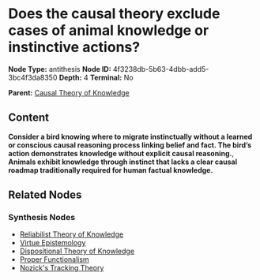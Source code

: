 # Does the causal theory exclude cases of animal knowledge or instinctive actions?

**Node Type:** antithesis
**Node ID:** 4f3238db-5b63-4dbb-add5-3bc4f3da8350
**Depth:** 4
**Terminal:** No

**Parent:** [Causal Theory of Knowledge](causal-theory-of-knowledge-synthesis-3cc8cdea-3aaa-4502-a96e-65b5e55ff496.md)

## Content

**Consider a bird knowing where to migrate instinctually without a learned or conscious causal reasoning process linking belief and fact. The bird’s action demonstrates knowledge without explicit causal reasoning.**, **Animals exhibit knowledge through instinct that lacks a clear causal roadmap traditionally required for human factual knowledge.**

## Related Nodes

### Synthesis Nodes

- [Reliabilist Theory of Knowledge](reliabilist-theory-of-knowledge-synthesis-47cde0a0-222e-403a-b6a0-0d18d7a84f47.md)
- [Virtue Epistemology](virtue-epistemology-synthesis-c44be435-0592-42ad-ac57-270a2c1d8c8e.md)
- [Dispositional Theory of Knowledge](dispositional-theory-of-knowledge-synthesis-aec8bd78-2178-4abd-84b9-0370e92c2056.md)
- [Proper Functionalism](proper-functionalism-synthesis-6b4a2797-e931-41ac-91be-38ed1889379b.md)
- [Nozick's Tracking Theory](nozicks-tracking-theory-synthesis-5641737a-22ca-4ba0-8dae-ff5c67389076.md)
